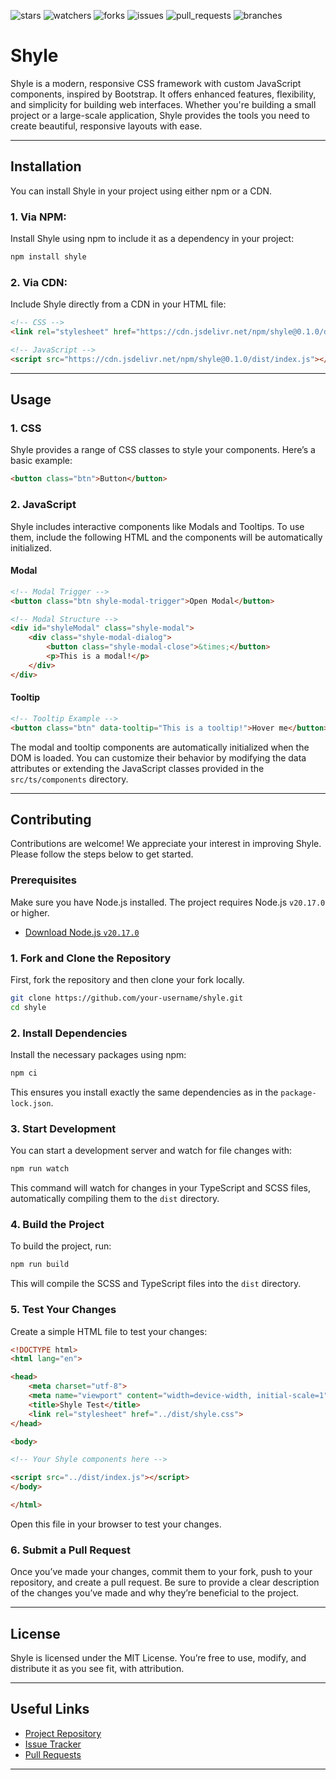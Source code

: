 ![stars][stars] ![watchers][watchers] ![forks][forks] ![issues][issues] ![pull_requests][pull_requests] ![branches][branches]

# Shyle

Shyle is a modern, responsive CSS framework with custom JavaScript components, inspired by Bootstrap. It offers enhanced features, flexibility, and simplicity for building web interfaces. Whether you're building a small project or a large-scale application, Shyle provides the tools you need to create beautiful, responsive layouts with ease.

---

## Installation

You can install Shyle in your project using either npm or a CDN.

### 1. Via NPM:

Install Shyle using npm to include it as a dependency in your project:

```bash
npm install shyle
```

### 2. Via CDN:

Include Shyle directly from a CDN in your HTML file:

```html
<!-- CSS -->
<link rel="stylesheet" href="https://cdn.jsdelivr.net/npm/shyle@0.1.0/dist/shyle.css">

<!-- JavaScript -->
<script src="https://cdn.jsdelivr.net/npm/shyle@0.1.0/dist/index.js"></script>
```

---

## Usage

### 1. CSS

Shyle provides a range of CSS classes to style your components. Here’s a basic example:

```html
<button class="btn">Button</button>
```

### 2. JavaScript

Shyle includes interactive components like Modals and Tooltips. To use them, include the following HTML and the components will be automatically initialized.

#### Modal

```html
<!-- Modal Trigger -->
<button class="btn shyle-modal-trigger">Open Modal</button>

<!-- Modal Structure -->
<div id="shyleModal" class="shyle-modal">
    <div class="shyle-modal-dialog">
        <button class="shyle-modal-close">&times;</button>
        <p>This is a modal!</p>
    </div>
</div>
```

#### Tooltip

```html
<!-- Tooltip Example -->
<button class="btn" data-tooltip="This is a tooltip!">Hover me</button>
```

The modal and tooltip components are automatically initialized when the DOM is loaded. You can customize their behavior by modifying the data attributes or extending the JavaScript classes provided in the `src/ts/components` directory.

---

## Contributing

Contributions are welcome! We appreciate your interest in improving Shyle. Please follow the steps below to get started.

### Prerequisites

Make sure you have Node.js installed. The project requires Node.js `v20.17.0` or higher.

- [Download Node.js `v20.17.0`](https://nodejs.org/download/release/v20.17.0/)

### 1. Fork and Clone the Repository

First, fork the repository and then clone your fork locally.

```bash
git clone https://github.com/your-username/shyle.git
cd shyle
```

### 2. Install Dependencies

Install the necessary packages using npm:

```bash
npm ci
```

This ensures you install exactly the same dependencies as in the `package-lock.json`.

### 3. Start Development

You can start a development server and watch for file changes with:

```bash
npm run watch
```

This command will watch for changes in your TypeScript and SCSS files, automatically compiling them to the `dist` directory.

### 4. Build the Project

To build the project, run:

```bash
npm run build
```

This will compile the SCSS and TypeScript files into the `dist` directory.

### 5. Test Your Changes

Create a simple HTML file to test your changes:

```html
<!DOCTYPE html>
<html lang="en">

<head>
    <meta charset="utf-8">
    <meta name="viewport" content="width=device-width, initial-scale=1">
    <title>Shyle Test</title>
    <link rel="stylesheet" href="../dist/shyle.css">
</head>

<body>

<!-- Your Shyle components here -->

<script src="../dist/index.js"></script>
</body>

</html>
```

Open this file in your browser to test your changes.

### 6. Submit a Pull Request

Once you’ve made your changes, commit them to your fork, push to your repository, and create a pull request. Be sure to provide a clear description of the changes you’ve made and why they’re beneficial to the project.

---

## License

Shyle is licensed under the MIT License. You’re free to use, modify, and distribute it as you see fit, with attribution.

---

## Useful Links

- [Project Repository](https://github.com/dudushy/shyle)
- [Issue Tracker](https://github.com/dudushy/shyle/issues)
- [Pull Requests](https://github.com/dudushy/shyle/pulls)

---

[forks]: https://img.shields.io/github/forks/dudushy/shyle
[stars]: https://img.shields.io/github/stars/dudushy/shyle
[watchers]: https://img.shields.io/github/watchers/dudushy/shyle
[issues]: https://badgen.net/github/issues/dudushy/shyle
[pull_requests]: https://badgen.net/github/prs/dudushy/shyle
[branches]: https://badgen.net/github/branches/dudushy/shyle
